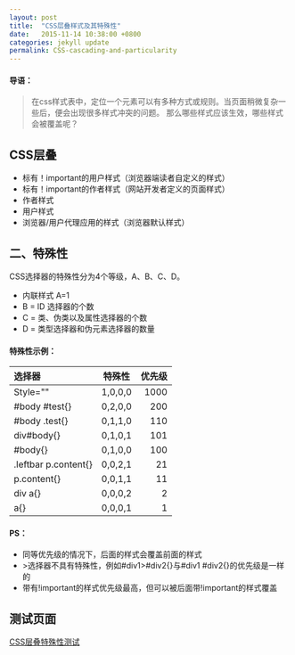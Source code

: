 ```yaml
---
layout: post
title:  "CSS层叠样式及其特殊性"
date:   2015-11-14 10:38:00 +0800
categories: jekyll update
permalink: CSS-cascading-and-particularity
---
```

#### 导语：
> 在css样式表中，定位一个元素可以有多种方式或规则。当页面稍微复杂一些后，便会出现很多样式冲突的问题。
那么哪些样式应该生效，哪些样式会被覆盖呢？

## CSS层叠

* 标有！important的用户样式（浏览器端读者自定义的样式）
* 标有！important的作者样式（网站开发者定义的页面样式）
* 作者样式
* 用户样式
* 浏览器/用户代理应用的样式（浏览器默认样式）

## 二、特殊性

CSS选择器的特殊性分为4个等级，A、B、C、D。

* 内联样式 A=1
* B = ID 选择器的个数
* C = 类、伪类以及属性选择器的个数
* D = 类型选择器和伪元素选择器的数量

#### 特殊性示例：

|选择器|	特殊性|	优先级|
|:-------------|:--:|--:|
|Style=""|	1,0,0,0	|1000|
|#body #test{}|	0,2,0,0	|200|
|#body .test{}|	0,1,1,0	|110|
|div#body{}|	0,1,0,1	|101|
|#body{}|	0,1,0,0	|100|
|.leftbar p.content{}|	0,0,2,1|21|
|p.content{}|	0,0,1,1	|11|
|div a{}|	0,0,0,2	|2|
|a{}|	0,0,0,1	|1|

#### PS：
* 同等优先级的情况下，后面的样式会覆盖前面的样式
* \>选择器不具有特殊性，例如#div1&gt;#div2{}与#div1 #div2{}的优先级是一样的
* 带有!important的样式优先级最高，但可以被后面带!important的样式覆盖

## 测试页面
[CSS层叠特殊性测试](/demo/cssPrioritiesTest.html)